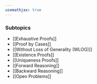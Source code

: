 ```yaml
---
usemathjax: true
---
```


### Subtopics
- [[Exhaustive Proofs]]
- [[Proof by Cases]]
- [[Without Loss of Generality (WLOG)]]
- [[Existence Proofs]]
- [[Uniqueness Proofs]]
- [[Forward Reasoning]]
- [[Backward Reasoning]]
- [[Open Problems]]